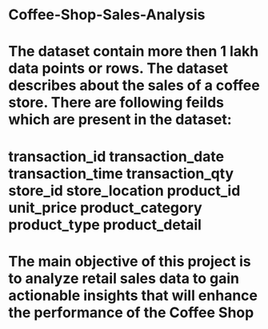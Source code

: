 # Coffee-Shop-Sales-Analysis
# The dataset contain more then 1 lakh data points or rows. The dataset describes about the sales of a coffee store. There are following feilds which are present in the dataset:
# transaction_id	transaction_date	transaction_time	transaction_qty	store_id	store_location	product_id	unit_price	product_category	product_type	product_detail
# The main objective of this project is to analyze retail sales data to gain actionable insights that will enhance the performance of the Coffee Shop

